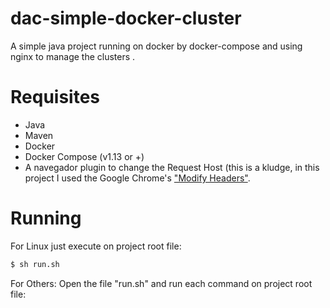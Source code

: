 # dac-simple-docker-cluster
A simple java project running on docker by docker-compose and using nginx to manage the clusters .

# Requisites
 - Java
 - Maven
 - Docker
 - Docker Compose (v1.13 or +)
 - A navegador plugin to change the Request Host (this is a kludge, in this project I used the Google Chrome's ["Modify Headers"](https://chrome.google.com/webstore/detail/modheader/idgpnmonknjnojddfkpgkljpfnnfcklj).
 
# Running
For Linux just execute on project root file:
```sh
$ sh run.sh
```
For Others:
Open the file "run.sh" and run each command on project root file:
